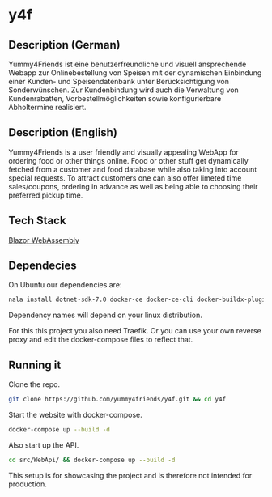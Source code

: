 # y4f

## Description (German)

Yummy4Friends ist eine benutzerfreundliche und visuell ansprechende Webapp zur Onlinebestellung von Speisen mit der dynamischen Einbindung einer Kunden- und Speisendatenbank unter Berücksichtigung von Sonderwünschen. Zur Kundenbindung wird auch die Verwaltung von Kundenrabatten, Vorbestellmöglichkeiten sowie konfigurierbare Abholtermine realisiert.

## Description (English)

Yummy4Friends is a user friendly and visually appealing WebApp for ordering food or other things online. Food or other stuff get dynamically fetched from a customer and food database while also taking into account special requests. To attract customers one can also offer limeted time sales/coupons, ordering in advance as well as being able to choosing their preferred pickup time.  

## Tech Stack

[Blazor WebAssembly](https://dotnet.microsoft.com/en-us/apps/aspnet/web-apps/blazor)

## Dependecies

On Ubuntu our dependencies are:

```bash
nala install dotnet-sdk-7.0 docker-ce docker-ce-cli docker-buildx-plugin docker-compose-plugin
```

Dependency names will depend on your linux distribution.

For this this project you also need Traefik. Or you can use your own reverse proxy and edit the docker-compose files to reflect that. 

## Running it

Clone the repo.

```bash
git clone https://github.com/yummy4friends/y4f.git && cd y4f
```

Start the website with docker-compose.

```bash
docker-compose up --build -d
```

Also start up the API.

```bash
cd src/WebApi/ && docker-compose up --build -d
```

This setup is for showcasing the project and is therefore not intended for production.
